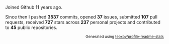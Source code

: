 Joined Github **11** years ago.

Since then I pushed **3537** commits, opened **37** issues, submitted **107** pull requests, received **727** stars across **237** personal projects and contributed to **45** public repositories.

<p align="right"><sub>Generated using <a href="https://github.com/marketplace/actions/profile-readme-stats">teoxoy/profile-readme-stats</a></sub></p>
